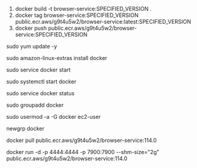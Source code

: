 1) docker build -t browser-service:SPECIFIED_VERSION .
2) docker tag browser-service:SPECIFIED_VERSION public.ecr.aws/g9t4u5w2/browser-service:latest:SPECIFIED_VERSION
3) docker push public.ecr.aws/g9t4u5w2/browser-service:SPECIFIED_VERSION




sudo yum update -y

sudo amazon-linux-extras install docker

sudo service docker start

sudo systemctl start docker

sudo service docker status

sudo groupadd docker

sudo usermod -a -G docker ec2-user

newgrp docker

docker pull public.ecr.aws/g9t4u5w2/browser-service:114.0

docker run -d -p 4444:4444 -p 7900:7900 --shm-size="2g" public.ecr.aws/g9t4u5w2/browser-service:114.0